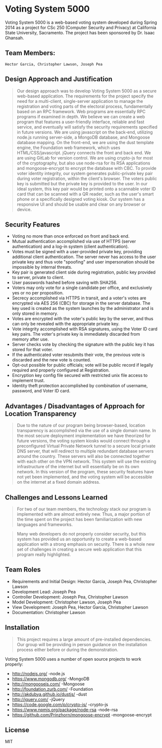 # Voting System 5000

Voting System 5000 is a web-based voting system developed during Spring 2014 as a project for CSc 250 (Computer Security and Privacy) at California State University, Sacramento. The project has been sponsored by Dr. Isaac Ghansah.

Team Members:
----

    Hector Garcia, Christopher Lawson, Joseph Pea

Design Approach and Justification
-----------
>Our design approach was to develop Voting System 5000 as a secure web-based application. The requirements for the project specify the need for a multi-client, single-server application to manage the registration and voting parts of the electoral process, fundamentally based on an RPC framework. Web programs are essentially RPC programs if examined in depth. We believe we can create a web program that features a user-friendly interface, reliable and fast service, and eventually will satisfy the security requirements specified in future versions. We are using javascript on the back-end, utilizing node.js running server-side, a MongoDB database, and Mongoose database mapping. On the front-end, we are using the dust template engine, the Foundation web framework, which uses HTML/CSS/javascript. jQuery connects the front and back end. We are using GitLab for version control. We are using crypto-js for most of the cryptography, but also use node-rsa for its RSA applications and mongoose-encrypt to encrypt the database with CBC. To provide voter identity integrity, our system generates public-private key pair during voter registration, within the client's browser. The voters public key is submitted but the private key is provided to the user. In our ideal system, this key pair would be printed onto a scannable voter ID card that can be scanned with a QR reader, such as the user's smart phone or a specifically designed voting kiosk. Our system has a responsive UI and should be usable and clear on any browser or device. 

Security Features
-----------
* Voting no more than once enforced on front and back end.
* Mutual authentication accomplished via use of HTTPS (server authentication) and a log-in system (client authentication).
* Votes must be signed with a user-provided private key, providing additional client authentication. The server never has access to the user private key and thus vote "spoofing" and user impersonation should be impossible by internal threats. 
* Key pair is generated client side during registration, public key provided to server, private to client. 
* User passwords hashed before saving with SHA256. 
* Voters may only vote for a single candidate per office, and exclusively yes or no per proposition.
* Secrecy accomplished via HTTPS in transit, and a voter's votes are encrypted via AES 256 (CBC) for storage in the server database. The key used is created as the system launches by the administrator and is only stored in memory.
* Votes are encrypted with the voter's public key by the server, and thus can only be revealed with the appropriate private key.
* Vote integrity accomplished with RSA signatures, using the Voter ID card key pairs. The voter's private key is immediately discarded from memory after use.
* Server checks vote by checking the signature with the public key it has stored for that voter.
* If the authenticated voter resubmits their vote, the previous vote is discarded and the new vote is counted. 
* Opt-out possible for public officials; vote will be public record if legally required and properly configured at Registration. 
* Encryption key config file secured with restricted unix file access to implement trust.
* Identity theft protection accomplished by combination of username, password, and Voter ID card.


Advantages / Disadvantages of Approach for Location Transparency
-----------
>Due to the nature of our program being browser-based, location transparency is accomplished via the use of a single domain name. In the most secure deployment implementation we have theorized for future versions, the voting system kiosks would connect through a preconfigured Virtual Private Network tunnel to a secure local private DNS server, that will redirect to multiple redundant database servers around the country. These servers will also be connected together with each other on the VPN network. This system will use the existing infrastructure of the internet but will essentially be on its own network. In this version of the program, these security features have not yet been implemented, and the voting system will be accessible on the internet at a fixed domain address. 

Challenges and Lessons Learned
-----------
>For two of our team members, the technology stack our program is implemented with are almost entirely new. Thus, a major portion of the time spent on the project has been familiarization with new languages and frameworks.

>Many web developers do not properly consider security, but this system has provided us an opportunity to create a web-based application with a strong emphasis on security. There is a whole new set of challenges in creating a secure web application that this program really highlighted.


Team Roles
-----------
* Requirements and Initial Design: Hector Garcia, Joseph Pea, Christopher Lawson
* Development Lead: Joseph Pea
* Controller Development: Joseph Pea, Christopher Lawson
* Model Development: Christopher Lawson, Joseph Pea
* View Development: Joseph Pea, Hector Garcia, Christopher Lawson
* Documentation: Christopher Lawson
 

Installation
-----------
> This project requires a large amount of pre-installed dependencies. Our group will be providing in person guidance on the installation process either before or during the demonstration.

Voting System 5000 uses a number of open source projects to work properly:

* http://nodejs.org/ -node.js
* https://www.mongodb.org/ -MongoDB
* http://mongoosejs.com/ -Mongoose
* http://foundation.zurb.com/ -Foundation
* http://akdubya.github.io/dustjs/ -dust
* http://jquery.com/ -jQuery
* https://code.google.com/p/crypto-js/ -crypto-js
* https://www.npmjs.org/package/node-rsa -node-rsa
* https://github.com/Prinzhorn/mongoose-encrypt -mongoose-encrypt

License
----

MIT

    
